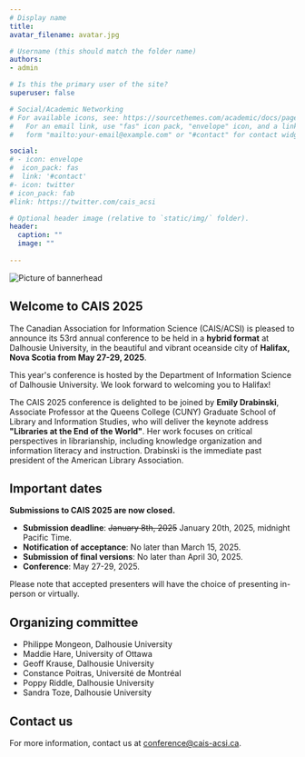 ```yaml
---
# Display name
title: 	
avatar_filename: avatar.jpg

# Username (this should match the folder name)
authors:
- admin

# Is this the primary user of the site?
superuser: false

# Social/Academic Networking
# For available icons, see: https://sourcethemes.com/academic/docs/page-builder/#icons
#   For an email link, use "fas" icon pack, "envelope" icon, and a link in the
#   form "mailto:your-email@example.com" or "#contact" for contact widget.

social:
# - icon: envelope
#  icon_pack: fas
#  link: '#contact'
#- icon: twitter
# icon_pack: fab
#link: https://twitter.com/cais_acsi

# Optional header image (relative to `static/img/` folder).
header:
  caption: ""
  image: ""
 
---
```

![Picture of bannerhead](/banner.jpg)

## Welcome to CAIS 2025

The Canadian Association for Information Science (CAIS/ACSI) is pleased to announce its 53rd annual conference to be held in a <strong>hybrid format</strong> at Dalhousie University, in the beautiful and vibrant oceanside city of <strong>Halifax, Nova Scotia from May 27-29, 2025</strong>. 

This year's conference is hosted by the Department of Information Science of Dalhousie University. We look forward to welcoming you to Halifax!

The CAIS 2025 conference is delighted to be joined by <strong>Emily Drabinski</strong>, Associate Professor at the Queens College (CUNY) Graduate School of Library and Information Studies, who will deliver the keynote address <strong>"Libraries at the End of the World"</strong>. Her work focuses on critical perspectives in librarianship, including knowledge organization and information literacy and instruction. Drabinski is the immediate past president of the American Library Association.


## Important dates 
<strong>Submissions to CAIS 2025 are now closed.</strong>
- <strong>Submission deadline</strong>: ~~January 8th, 2025~~ January 20th, 2025, midnight Pacific Time.
- <strong>Notification of acceptance</strong>: No later than March 15, 2025.
- <strong>Submission of final versions</strong>: No later than April 30, 2025.
- <strong>Conference</strong>: May 27-29, 2025.

Please note that accepted presenters will have the choice of presenting in-person or virtually.

## Organizing committee

- Philippe Mongeon, Dalhousie University
- Maddie Hare, University of Ottawa
- Geoff Krause, Dalhousie University
- Constance Poitras, Université de Montréal
- Poppy Riddle, Dalhousie University
- Sandra Toze, Dalhousie University


## Contact us

For more information, contact us at <a href=mailto:conference@cais-acsi.ca>conference@cais-acsi.ca</a>.